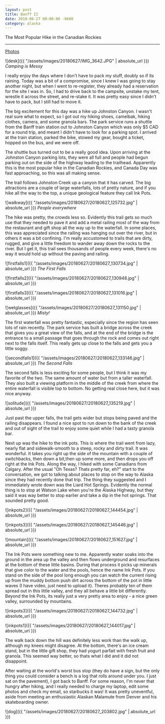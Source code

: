 ```yaml
---
layout: post
title: Banff II
date: 2018-06-27 00:00:00 -0600
category: alaska
---
```


The Most Popular Hike in the Canadian Rockies

---
<a href="https://www.flickr.com/photos/36630181@N06/sets/72157669255769347/">Photos</a>

![desk]({{ "/assets/images/20180627/IMG_3642.JPG" | absolute_url }})
*Camping is Messy*

I really enjoy the days where I don't have to pack my stuff, doubly so if its raining.  Today was a bit of a compromise, since I knew I was going to stay another night, but when I went to re-register, they already had a reservation for the site I was in.  So, I had to drive back to the campsite, unstake my tent, wrestle it across the street, and re-stake it.  It was pretty easy since I didn't have to pack, but I still had to move it.

The big excitement for this day was a hike up Johnston Canyon.  I wasn't real sure what to expect, so I got out my hiking shoes, camelbak, hiking clothes, camera, and some granola bars.  The park service runs a shuttle from the Banff train station out to Johnston Canyon which was only $5 CAD for a round trip, and meant I didn't have to look for a parking spot.  I arrived at the train station, parked the bike, stowed my gear, bought a ticket, hopped on the bus, and we were off.

The shuttle bus turned out to be a really good idea.  Upon arriving at the Johnston Canyon parking lots, they were all full and people had begun parking out on the side of the highway leading to the trailhead.  Apparently this is the most popular hike in the Canadian Rockies, and Canada Day was fast approaching, so this was all making sense.  

The trail follows Johnston Creek up a canyon that it has carved.  The big attractions are a couple of large waterfalls, lots of pretty nature, and if you hike all the way to the top, a unique geological feature they call Ink Pots.

![walkway]({{ "/assets/images/20180627/20180627_125732.jpg" | absolute_url }})
*People everywhere*

The hike was pretty, the crowds less so.  Evidently this trail gets so much use that they needed to pave it and add a metal railing most of the way from the restaurant and gift shop all the way up to the waterfall. In some places, this was appreciated since the railing was hanging out over the river, but in others it was a bit confining.  I'm really accustomed to trails that are dirty, rugged, and give a little freedom to wander away down the rocks to the river.  But I get it, this trail sees thousands of people every week, there's no way it would hold up without the paving and railing.

![firstfalls1]({{ "/assets/images/20180627/20180627_130734.jpg" | absolute_url }})
*The First Falls*

![firstfalls2]({{ "/assets/images/20180627/20180627_130948.jpg" | absolute_url }})

![firstfalls3]({{ "/assets/images/20180627/20180627_131016.jpg" | absolute_url }})

![wetglasses]({{ "/assets/images/20180627/20180627_131150.jpg" | absolute_url }})
*Misty!*

The first waterfall was pretty fantastic, especially since the region has seen lots of rain recently.  The park service has built a bridge across the creek that gives you a great view of the falls, and at the end of the bridge is the entrance to a small passage that goes through the rock and comes out right next to the falls itself.  This really gets up close to the falls and gets you a little soggy.

![secondfalls1]({{ "/assets/images/20180627/20180627_133146.jpg" | absolute_url }})
*The Second Falls*

The second falls is less exciting for some people, but I think it was my favorite of the two.  The same amount of water but from a taller waterfall.  They also built a viewing platform in the middle of the creek from where the entire waterfall is visible top to bottom.  No getting real close here, but it was nice anyway.

![solitude]({{ "/assets/images/20180627/20180627_135219.jpg" | absolute_url }})

Just past the upper falls, the trail gets wider but stops being paved and the railing disappears.  I found a nice spot to run down to the bank of the creek and out of sight of the trail to enjoy some quiet while I had a tasty granola bar.  

Next up was the hike to the ink pots.  This is where the trail went from lazy, nearly flat and sidewalk-smooth to a steep, rocky and dirty trail.  It was wonderful.  It takes you right up the side of the mountain with a couple of switchbacks, then down a bit,then up some more, and then drops you off right at the Ink Pots.  Along the way, I hiked with some Canadians from Calgary.  After the usual "Oh Texas?  Thats pretty far, eh?"  start to the conversation, we got to talking about places to stop on the way to Alaska since they had recently done that trip.  The thing they suggested and I immediately wrote down was the Liard Hot Springs.  Evidently the normal thing is to stop at Watson Lake when you're the Alaska Highway, but they said it was way better to stop earlier and take a dip in the hot springs.  That sounded pretty good.

![inkpots2]({{ "/assets/images/20180627/20180627_144454.jpg" | absolute_url }})

![inkpots3]({{ "/assets/images/20180627/20180627_145446.jpg" | absolute_url }})

![mountain]({{ "/assets/images/20180627/20180627_151627.jpg" | absolute_url }})

The Ink Pots were something new to me.  Apparently water soaks into the ground in the area up the valley and then flows underground and resurfaces at the bottom of these little basins. During that process it picks up minerals that give color to the water and the pools, hence the name Ink Pots.  If you stand on the side of the pool long enough you can watch the current rising up from the muddy bottom push dirt across the bottom of the pot in little waves (I have video, just need to upload it). Theres probably ten of them spread out in this little valley, and they all behave a little bit differently. Beyond the Ink Pots, its really just a very pretty area to enjoy - a nice green valley, surrounded by mountains.

![inkpots3]({{ "/assets/images/20180627/20180627_144732.jpg" | absolute_url }})

![inkpots1]({{ "/assets/images/20180627/20180627_144017.jpg" | absolute_url }})

The walk back down the hill was definitely less work than the walk up, although my knees might disagree.  At the bottom, there's an ice cream stand, but in the little gift shop, they had yogurt parfait with fresh fruit and granola.  This seemed way better, so thats what I did and it did not disappoint.

After waiting at the world's worst bus stop (they do have a sign, but the only thing you could consider a bench is a log that rolls around under you.  I just sat on the pavement), I got back to Banff.  For some reason, I'm never that hungry after hiking, and I really needed to charge my laptop, edit some photos and check my email, so starbucks it was!  It was pretty uneventful, aside from meeting an enthusiastic Alaskan Malamute from Denver and his skateboarding owner.  

![dog]({{ "/assets/images/20180627/20180627_203802.jpg" | absolute_url }})

